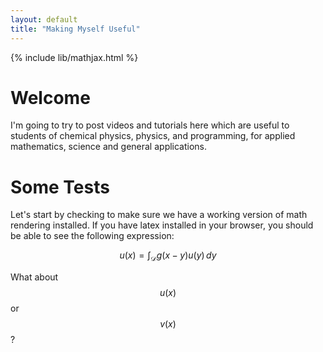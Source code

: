 ```yaml
---
layout: default
title: "Making Myself Useful"
---
```


{% include lib/mathjax.html %}

# Welcome
I'm going to try to post videos and tutorials here which are
useful to students of chemical physics, physics, and
programming, for applied mathematics, science and general
applications.

# Some Tests
Let's start by checking to make sure we have a working
version of math rendering installed. If you have latex
installed in your browser, you should be able to see the
following expression:

$$
    u(x) = \int_\mathcal{D} g(x-y) u(y)\,dy
$$

What about $$u(x)$$ or $$v(x)$$?

